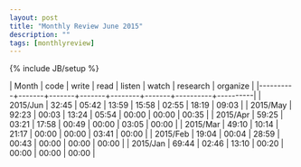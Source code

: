 ```yaml
---
layout: post
title: "Monthly Review June 2015"
description: ""
tags: [monthlyreview]
---
```

{% include JB/setup %}


| Month    |  code | write |  read | listen | watch | research | organize |
|----------+-------+-------+-------+--------+-------+----------+----------|
| 2015/Jun | 32:45 | 05:42 | 13:59 |  15:58 | 02:55 |    18:19 |    09:03 |
| 2015/May | 92:23 | 00:03 | 13:24 |  05:54 | 00:00 |    00:00 |    00:35 |
| 2015/Apr | 59:25 | 03:21 | 17:58 |  00:49 | 00:00 |    03:05 |    00:00 |
| 2015/Mar | 49:10 | 10:14 | 21:17 |  00:00 | 00:00 |    03:41 |    00:00 |
| 2015/Feb | 19:04 | 00:04 | 28:59 |  00:43 | 00:00 |    00:00 |    00:00 |
| 2015/Jan | 69:44 | 02:46 | 13:10 |  00:20 | 00:00 |    00:00 |    00:00 |
